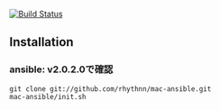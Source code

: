 [![Build Status](https://travis-ci.org/rhythnn/mac-ansible.svg?branch=master)](https://travis-ci.org/rhythnn/mac-ansible)

## Installation

### ansible: v2.0.2.0で確認

    git clone git://github.com/rhythnn/mac-ansible.git  
    mac-ansible/init.sh
